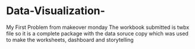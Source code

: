 # Data-Visualization- 
My First Problem from makeover monday
The workbook submitted is twbx file so it is a complete package with the data soruce copy which was used to make the worksheets, dashboard and storytelling
